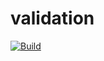 # validation
[![Build](https://github.com/hwolf/validation/actions/workflows/build.yaml/badge.svg)](https://github.com/hwolf/validation/actions/workflows/build.yaml)
